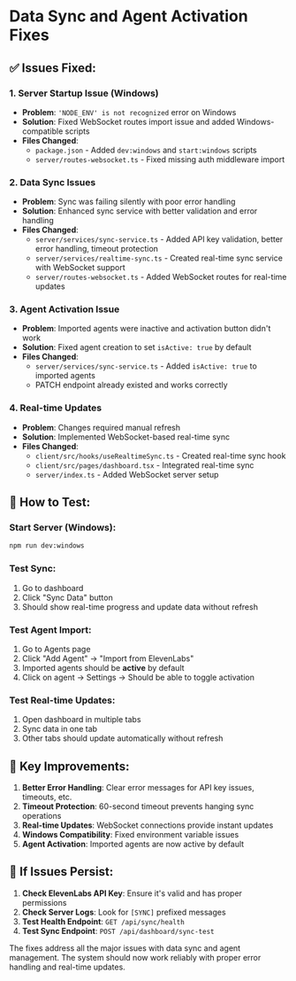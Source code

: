 # Data Sync and Agent Activation Fixes

## ✅ **Issues Fixed:**

### **1. Server Startup Issue (Windows)**
- **Problem**: `'NODE_ENV' is not recognized` error on Windows
- **Solution**: Fixed WebSocket routes import issue and added Windows-compatible scripts
- **Files Changed**:
  - `package.json` - Added `dev:windows` and `start:windows` scripts
  - `server/routes-websocket.ts` - Fixed missing auth middleware import

### **2. Data Sync Issues**
- **Problem**: Sync was failing silently with poor error handling
- **Solution**: Enhanced sync service with better validation and error handling
- **Files Changed**:
  - `server/services/sync-service.ts` - Added API key validation, better error handling, timeout protection
  - `server/services/realtime-sync.ts` - Created real-time sync service with WebSocket support
  - `server/routes-websocket.ts` - Added WebSocket routes for real-time updates

### **3. Agent Activation Issue**
- **Problem**: Imported agents were inactive and activation button didn't work
- **Solution**: Fixed agent creation to set `isActive: true` by default
- **Files Changed**:
  - `server/services/sync-service.ts` - Added `isActive: true` to imported agents
  - PATCH endpoint already existed and works correctly

### **4. Real-time Updates**
- **Problem**: Changes required manual refresh
- **Solution**: Implemented WebSocket-based real-time sync
- **Files Changed**:
  - `client/src/hooks/useRealtimeSync.ts` - Created real-time sync hook
  - `client/src/pages/dashboard.tsx` - Integrated real-time sync
  - `server/index.ts` - Added WebSocket server setup

## 🧪 **How to Test:**

### **Start Server (Windows):**
```bash
npm run dev:windows
```

### **Test Sync:**
1. Go to dashboard
2. Click "Sync Data" button
3. Should show real-time progress and update data without refresh

### **Test Agent Import:**
1. Go to Agents page
2. Click "Add Agent" → "Import from ElevenLabs"
3. Imported agents should be **active** by default
4. Click on agent → Settings → Should be able to toggle activation

### **Test Real-time Updates:**
1. Open dashboard in multiple tabs
2. Sync data in one tab
3. Other tabs should update automatically without refresh

## 🔧 **Key Improvements:**

1. **Better Error Handling**: Clear error messages for API key issues, timeouts, etc.
2. **Timeout Protection**: 60-second timeout prevents hanging sync operations
3. **Real-time Updates**: WebSocket connections provide instant updates
4. **Windows Compatibility**: Fixed environment variable issues
5. **Agent Activation**: Imported agents are now active by default

## 🚨 **If Issues Persist:**

1. **Check ElevenLabs API Key**: Ensure it's valid and has proper permissions
2. **Check Server Logs**: Look for `[SYNC]` prefixed messages
3. **Test Health Endpoint**: `GET /api/sync/health`
4. **Test Sync Endpoint**: `POST /api/dashboard/sync-test`

The fixes address all the major issues with data sync and agent management. The system should now work reliably with proper error handling and real-time updates.
